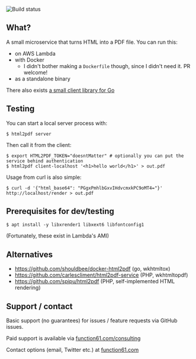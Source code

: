 ![Build status](https://github.com/function61/html2pdf/workflows/Build/badge.svg)

What?
-----

A small microservice that turns HTML into a PDF file. You can run this:

- on AWS Lambda
- with Docker
  * I didn't bother making a `Dockerfile` though, since I didn't need it. PR welcome!
- as a standalone binary

There also exists [a small client library for Go](pkg/html2pdfclient/)


Testing
-------

You can start a local server process with:

```console
$ html2pdf server
```

Then call it from the client:

```console
$ export HTML2PDF_TOKEN="doesntMatter" # optionally you can put the service behind authentication
$ html2pdf client-localhost '<h1>hello world</h1>' > out.pdf
```

Usage from curl is also simple:

```console
$ curl -d '{"html_base64": "PGgxPmhlbGxvIHdvcmxkPC9oMT4="}' http://localhost/render > out.pdf
```


Prerequisites for dev/testing
-----------------------------

```console
$ apt install -y libxrender1 libxext6 libfontconfig1
```

(Fortunately, these exist in Lambda's AMI)


Alternatives
------------

- https://github.com/shouldbee/docker-html2pdf (go, wkhtmltox)
- https://github.com/carlescliment/html2pdf-service (PHP, wkhtmltopdf)
- https://github.com/spipu/html2pdf (PHP, self-implemented HTML rendering)


Support / contact
-----------------

Basic support (no guarantees) for issues / feature requests via GitHub issues.

Paid support is available via [function61.com/consulting](https://function61.com/consulting/)

Contact options (email, Twitter etc.) at [function61.com](https://function61.com/)

